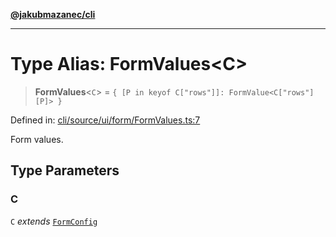 [**@jakubmazanec/cli**](../README.md)

---

# Type Alias: FormValues\<C\>

> **FormValues**\<`C`\> = `{ [P in keyof C["rows"]]: FormValue<C["rows"][P]> }`

Defined in:
[cli/source/ui/form/FormValues.ts:7](https://github.com/jakubmazanec/tools/blob/5907d31a071e860d7db8b8a00f698d18fe23e18a/packages/cli/source/ui/form/FormValues.ts#L7)

Form values.

## Type Parameters

### C

`C` _extends_ [`FormConfig`](FormConfig.md)
